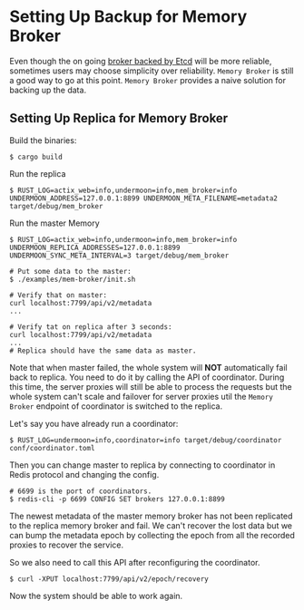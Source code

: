 # Setting Up Backup for Memory Broker
Even though the on going [broker backed by Etcd](https://github.com/doyoubi/overmoon) will be more reliable,
sometimes users may choose simplicity over reliability.
`Memory Broker` is still a good way to go at this point.
`Memory Broker` provides a naive solution for backing up the data.

## Setting Up Replica for Memory Broker
Build the binaries:
```
$ cargo build
```

Run the replica
```
$ RUST_LOG=actix_web=info,undermoon=info,mem_broker=info UNDERMOON_ADDRESS=127.0.0.1:8899 UNDERMOON_META_FILENAME=metadata2 target/debug/mem_broker
```

Run the master Memory
```
$ RUST_LOG=actix_web=info,undermoon=info,mem_broker=info UNDERMOON_REPLICA_ADDRESSES=127.0.0.1:8899 UNDERMOON_SYNC_META_INTERVAL=3 target/debug/mem_broker
```

```
# Put some data to the master:
$ ./examples/mem-broker/init.sh

# Verify that on master:
curl localhost:7799/api/v2/metadata
...

# Verify tat on replica after 3 seconds:
curl localhost:7799/api/v2/metadata
...
# Replica should have the same data as master.
```

Note that when master failed,
the whole system will **NOT** automatically fail back to replica.
You need to do it by calling the API of coordinator.
During this time, the server proxies will still be able to process the requests
but the whole system can't scale and failover for server proxies
util the `Memory Broker` endpoint of coordinator is switched to the replica.

Let's say you have already run a coordinator:
```
$ RUST_LOG=undermoon=info,coordinator=info target/debug/coordinator conf/coordinator.toml
```

Then you can change master to replica by connecting to coordinator in Redis protocol
and changing the config.
```
# 6699 is the port of coordinators.
$ redis-cli -p 6699 CONFIG SET brokers 127.0.0.1:8899
```

The newest metadata of the master memory broker
has not been replicated to the replica memory broker and fail.
We can't recover the lost data but we can bump the metadata epoch
by collecting the epoch from all the recorded proxies
to recover the service.

So we also need to call this API after reconfiguring the coordinator.
```
$ curl -XPUT localhost:7799/api/v2/epoch/recovery
```
Now the system should be able to work again.
